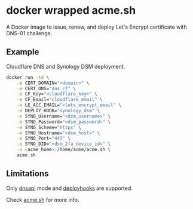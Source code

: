 # docker wrapped acme.sh

A Docker image to issue, renew, and deploy Let's Encrypt certificate with DNS-01 challenge.


## Example
Cloudflare DNS and Synology DSM deployment.
```sh
docker run -td \
    -e CERT_DOMAIN="<domain>" \
    -e CERT_DNS="dns_cf" \
    -e CF_Key="<cloudflare_key>" \
    -e CF_Email="cloudflare_email" \
    -e LE_ACC_EMAIL="<lets_encrypt_email" \
    -e DEPLOY_HOOK="synology_dsm" \
    -e SYNO_Username="<dsm_username>" \
    -e SYNO_Password="<dsm_password>" \
    -e SYNO_Scheme="https" \
    -e SYNO_Hostname="<dsm_host>" \
    -e SYNO_Port="443" \
    -e SYNO_DID="<dsm_2fa_device_id>" \
    -v <acme_home>:/home/acme/acme.sh \
    acme.sh
```

## Limitations
Only [dnsapi](https://github.com/acmesh-official/acme.sh/wiki/dnsapi) mode and [deployhooks](https://github.com/acmesh-official/acme.sh/wiki/deployhooks) are supported.


Check [acme.sh](http://acme.sh/) for more info.
